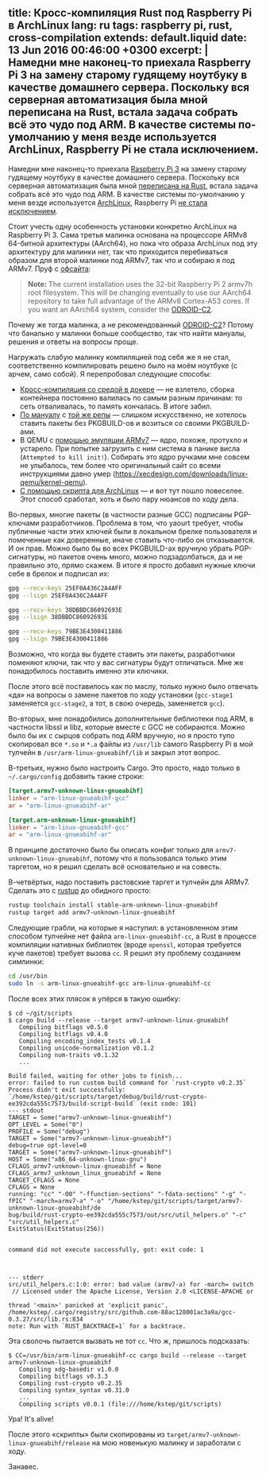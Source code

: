title: Кросс-компиляция Rust под Raspberry Pi в ArchLinux
lang: ru
tags: raspberry pi, rust, cross-compilation
extends: default.liquid
date: 13 Jun 2016 00:46:00 +0300
excerpt: |
    Намедни мне наконец-то приехала Raspberry Pi 3 на замену старому гудящему ноутбуку в качестве домашнего сервера.
    Поскольку вся серверная автоматизация была мной переписана на Rust, встала задача собрать всё это чудо
    под ARM. В качестве системы по-умолчанию у меня везде используется ArchLinux, Raspberry Pi не стала исключением.
---

Намедни мне наконец-то приехала [Raspberry Pi 3][rpi] на замену старому гудящему ноутбуку в качестве домашнего сервера.
Поскольку вся серверная автоматизация была мной [переписана на Rust][scripts], встала задача собрать всё это чудо
под ARM. В качестве системы по-умолчанию у меня везде используется [ArchLinux][arch], Raspberry Pi [не стала исключением][armarch].

[rpi]: https://www.raspberrypi.org/products/raspberry-pi-3-model-b/
[scripts]: https://github.com/kstep/rust-scripts
[arch]: https://www.archlinux.org/
[armarch]: https://archlinuxarm.org/platforms/armv8/broadcom/raspberry-pi-3

Стоит учесть одну особенность установки конкретно ArchLinux на Raspberry Pi 3. Сама третья малинка основана на процессоре ARMv8
64-битной архитектуры (AArch64), но пока что образа ArchLinux под эту архитектуру для малинки нет, так что приходится перебиваться
образом для второй малинки под ARMv7, так что и собираю я под ARMv7. Пруф с [офсайта][armarch]:

> **Note:** The current installation uses the 32-bit Raspberry Pi 2 armv7h root filesystem. This will be changing eventually to use our AArch64 repository to take full advantage of the ARMv8 Cortex-A53 cores. If you want an AArch64 system, consider the [ODROID-C2](https://archlinuxarm.org/platforms/armv8/amlogic/odroid-c2).

Почему же тогда малинка, а не рекомендованный [ODROID-C2](http://www.hardkernel.com/main/products/prdt_info.php)?
Потому что банально у малинки больше сообщество, так что найти мануалы, решения и ответы на вопросы проще.

Нагружать слабую малинку компиляцией под себя же я не стал, соответственно компилировать решено было на моём ноутбуке
(с арчем, само собой). Я перепробовал следующие способы:

* [Кросс-компиляция со средой в докере][1] — не взлетело, сборка контейнера постоянно валилась по самым разным причинам:
  то сеть отваливалась, то память кончалась. В итоге забил.
* [По мануалу][2] с [той же репы][3] — слишком искусственно, не хотелось ставить пакеты без PKGBUILD-ов и возиться
  со своими PKGBUILD-ами.
* В QEMU с [помощью эмуляции ARMv7][qemu] — ядро, похоже, протухло и устарело. При попытке загрузить с ним система
  в панике висла (`Attempted to kill init!`). Собирать это ядро ручками мне совсем не улыбалось, тем более что оригинальный
  сайт со всеми инструкциями давно умер (https://xecdesign.com/downloads/linux-qemu/kernel-qemu).
* [С помощью скрипта для ArchLinux][4] — и вот тут пошло повеселее. Этот способ сработал, хоть и было пару нюансов по ходу дела.

[1]: https://github.com/Ogeon/rust-on-raspberry-pi/blob/master/DOCKER.md
[2]: https://github.com/Ogeon/rust-on-raspberry-pi/blob/master/MANUAL.md
[3]: https://github.com/Ogeon/rust-on-raspberry-pi
[4]: https://github.com/tavianator/arch-rpi-cross
[qemu]: https://github.com/dhruvvyas90/qemu-rpi-kernel

Во-первых, многие пакеты (в частности разные GCC) подписаны PGP-ключами разработчиков. Проблема в том, что yaourt требует, чтобы
публичные части этих ключей были в локальном брелке пользователя и помеченные как доверенные, иначе ставить что-либо он отказывается.
И он прав. Можно было бы во всех PKGBUILD-ах вручную убрать PGP-сигнатуры, но пакетов очень много, можно подзадолбаться, да и не правильно
это, прямо скажем. В итоге я просто добавил нужные ключи себе в брелок и подписал их:

```bash
gpg --recv-keys 25EF0A436C2A4AFF
gpg --lsign 25EF0A436C2A4AFF

gpg --recv-keys 38DBBDC86092693E
gpg --lsign 38DBBDC86092693E

gpg --recv-keys 79BE3E4300411886
gpg --lsign 79BE3E4300411886
```

Возможно, что когда вы будете ставить эти пакеты, разработчики поменяют ключи, так что у вас сигнатуры будут отличаться.
Мне же понадобилось поставить именно эти ключики.

После этого всё поставилось как по маслу, только нужно было отвечать «да» на вопросы о замене пакетов по ходу установки
(`gcc-stage1` заменяется `gcc-stage2`, а тот, в свою очередь, заменяется `gcc`).

Во-вторых, мне понадобились дополнительные библиотеки под ARM, в частности libssl и libz, которые вместе с GCC не собираются.
Можно было бы их с сырцов собрать под ARM вручную, но я просто тупо скопировал все `*.so` и `*.a` файлы из `/usr/lib` самого
Raspberry Pi в мой тулчейн в `/usr/arm-linux-gnueabihf/lib` и закрыл этот вопрос.

В-третьих, нужно было настроить Cargo. Это просто, надо только в `~/.cargo/config` добавить такие строки:

```toml
[target.armv7-unknown-linux-gnueabihf]
linker = "arm-linux-gnueabihf-gcc"
ar = "arm-linux-gnueabihf-ar"

[target.arm-unknown-linux-gnueabihf]
linker = "arm-linux-gnueabihf-gcc"
ar = "arm-linux-gnueabihf-ar"
```

В принципе достаточно было бы описать конфиг только для `armv7-unknown-linux-gnueabihf`, потому что я пользовался только этим таргетом,
но я решил сделать всё основательно и на совесть.

В-четвёртых, надо поставить растовские таргет и тулчейн для ARMv7. Сделать это с [rustup][] до обидного просто:

```bash
rustup toolchain install stable-arm-unknown-linux-gnueabihf
rustup target add armv7-unknown-linux-gnueabihf
```

[rustup]: https://github.com/rust-lang-nursery/rustup.rs

Следующие грабли, на которые я наступил: в установленном этим способом тулчейне нет файла `arm-linux-gnueabihf-cc`,
а Rust в процессе компиляции нативных библиотек (вроде `openssl`, которая требуется куче пакетов) требует вызова `cc`.
Я решил эту проблему созданием симлинки:

```bash
cd /usr/bin
sudo ln -s arm-linux-gnueabihf-gcc arm-linux-gnueabihf-cc
```

После всех этих плясок я упёрся в такую ошибку:

```text
$ cd ~/git/scripts
$ cargo build --release --target armv7-unknown-linux-gnueabihf
   Compiling bitflags v0.5.0
   Compiling bitflags v0.4.0
   Compiling encoding_index_tests v0.1.4
   Compiling unicode-normalization v0.1.2
   Compiling num-traits v0.1.32
   ...

Build failed, waiting for other jobs to finish...
error: failed to run custom build command for `rust-crypto v0.2.35`
Process didn't exit successfully: `/home/kstep/git/scripts/target/debug/build/rust-crypto-ee392cda555c7573/build-script-build` (exit code: 101)
--- stdout
TARGET = Some("armv7-unknown-linux-gnueabihf")
OPT_LEVEL = Some("0")
PROFILE = Some("debug")
TARGET = Some("armv7-unknown-linux-gnueabihf")
debug=true opt-level=0
TARGET = Some("armv7-unknown-linux-gnueabihf")
HOST = Some("x86_64-unknown-linux-gnu")
CFLAGS_armv7-unknown-linux-gnueabihf = None
CFLAGS_armv7_unknown_linux_gnueabihf = None
TARGET_CFLAGS = None
CFLAGS = None
running: "cc" "-O0" "-ffunction-sections" "-fdata-sections" "-g" "-fPIC" "-march=armv7-a" "-o" "/home/kstep/git/scripts/target/armv7-unknown-linux-gnueabihf/de
bug/build/rust-crypto-ee392cda555c7573/out/src/util_helpers.o" "-c" "src/util_helpers.c"
ExitStatus(ExitStatus(256))


command did not execute successfully, got: exit code: 1



--- stderr
src/util_helpers.c:1:0: error: bad value (armv7-a) for -march= switch
 // Licensed under the Apache License, Version 2.0 <LICENSE-APACHE or

thread '<main>' panicked at 'explicit panic', /home/kstep/.cargo/registry/src/github.com-88ac128001ac3a9a/gcc-0.3.27/src/lib.rs:834
note: Run with `RUST_BACKTRACE=1` for a backtrace.
```

Эта сволочь пытается вызвать не тот `cc`. Что ж, пришлось подсказать:

```text
$ CC=/usr/bin/arm-linux-gnueabihf-cc cargo build --release --target armv7-unknown-linux-gnueabihf
   Compiling xdg-basedir v1.0.0
   Compiling bitflags v0.3.3
   Compiling rust-crypto v0.2.35
   Compiling syntex_syntax v0.31.0
   ...
   Compiling scripts v0.0.1 (file:///home/kstep/git/scripts)
```

Ура! It's alive!

После этого «скрипты» были скопированы из `target/armv7-unknown-linux-gnueabihf/release` на мою новенькую малинку и заработали с ходу.

Занавес.


